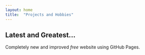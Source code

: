 ```yaml
---
layout: home
title:  "Projects and Hobbies"
---
```

## Latest and Greatest...
Completely new and improved *free* website using GitHub Pages.
